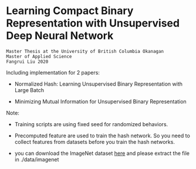 # Learning Compact Binary Representation with Unsupervised Deep Neural Network

    Master Thesis at the University of British Columbia Okanagan
    Master of Applied Science 
    Fangrui Liu 2020

[](https://raw.githubusercontent.com/mpskex/Convolutional-Pose-Machine-tf/master/demo/arch.png)

Including implementation for 2 papers:

- Normalized Hash: Learning Unsupervised Binary Representation with Large Batch

- Minimizing Mutual Information for Unsupervised Binary Representation

Note:

- Training scripts are using fixed seed for randomized behaviors.

- Precomputed feature are used to train the hash network. So you need to collect features from datasets before you train the hash networks.

- you can download the ImageNet dataset [here](https://github.com/thuml/HashNet/tree/master/caffe) and please extract the file in ./data/imagenet
